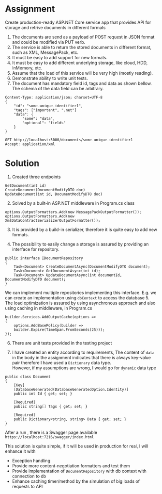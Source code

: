 # Assignment

Create production-ready ASP.NET Core service app that provides API for storage and
retrive documents in different formats
1. The documents are send as a payload of POST request in JSON format and could be
modified via PUT verb.
2. The service is able to return the stored documents in different format, such as XML,
MessagePack, etc.
3. It must be easy to add support for new formats.
4. It must be easy to add different underlying storage, like cloud, HDD, InMemory, etc.
5. Assume that the load of this service will be very high (mostly reading).
6. Demonstrate ability to write unit tests.
7. The document has mandatory field id, tags and data as shown bellow. The schema
of the data field can be arbitrary.


```POST http://localhost:5000/documents
Content-Type: application/json; charset=UTF-8
{
    "id": "some-unique-identifier1",
    "tags": ["important", ".net"]
    "data": {
        "some": "data",
        "optional": "fields"
    }
}

GET http://localhost:5000/documents/some-unique-identifier1
Accept: application/xml
```

# Solution
1. Created three endpoints
```
GetDocument(int id)
CreateDocument(DocumentModifyDTO doc)
UpdateDocument(int id, DocumentModifyDTO doc)
```
2. Solved by a built-in ASP.NET middleware in Program.cs class
```
options.OutputFormatters.Add(new MessagePackOutputFormatter());
options.OutputFormatters.Add(new XmlDataContractSerializerOutputFormatter());
```

3. It is provided by a build-in serializer, therefore it is quite easy to add new formats.

4. The possibility to easily change a storage is assured by providing an interface for repository.
```
public interface IDocumentRepository
{
    Task<Document> CreateDocumentAsync(DocumentModifyDTO document);
    Task<Document> GetDocumentAsync(int id);
    Task<Document> UpdateDocumentAsync(int documentId, DocumentModifyDTO document);
}
```
We can implement multiple repositories implementing this interface. E.g. we can create an implementation using `dbContext` to access the database
5. The load optimization is assured by using asynchronous approach and also using caching in middleware, in Program.cs
```
builder.Services.AddOutputCache(options =>
{
    options.AddBasePolicy(builder =>
    builder.Expire(TimeSpan.FromSeconds(25)));
});
```
6. There are unit tests provided in the testing project

7. I have created an entity according to requirements, The content of `data` in the body in the assignment indicates that there is always key-value pair therefore I have used a `Dictionary` data type.  
However, if my assumptions are wrong, I would go for `dynamic` data type
```
public class Document
{
    [Key]
    [DatabaseGenerated(DatabaseGeneratedOption.Identity)]
    public int Id { get; set; }

    [Required]
    public string[] Tags { get; set; }
    
    [Required]
    public Dictionary<string, string> Data { get; set; }
}
```

After a run , there is a Swagger page available `https://localhost:7216/swagger/index.html`

This solution is quite simple, if it will be used in production for real, I will enhance it with 
- Exception handling
- Provide more content-negotiation formatters and test them
- Provide implementation of `DocumentRepository` with db context with connection to db
- Enhance caching timer/method by the simulation of big loads of requests to API
